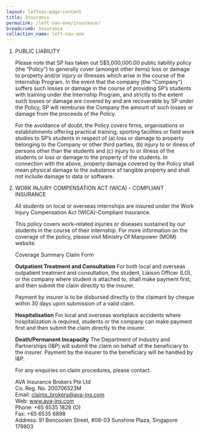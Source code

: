 ```yaml
---
layout: leftnav-page-content
title: Insurance
permalink: /left-nav-one/insurance/
breadcrumb: Insurance
collection_name: left-nav-one
---
```


1. PUBLIC LIABILITY

   Please note that SP has taken out S$5,000,000.00 public liability policy (the “Policy”) to generally cover (amongst other items) loss or damage to property and/or injury or illnesses which arise in the course of the Internship Program. In the event that the company (the “Company”) suffers such losses or damage in the course of providing SP’s students with training under the Internship Program, and strictly to the extent such losses or damage are covered by and are recoverable by SP under the Policy, SP will reimburse the Company the amount of such losses or damage from the proceeds of the Policy.

   For the avoidance of doubt, the Policy covers firms, organisations or establishments offering practical training, sporting facilities or field work studies to SP’s students in respect of (a) loss or damage to property belonging to the Company or other third parties, (b) injury to or illness of persons other than the students and (c) injury to or illness of the students or loss or damage to the property of the students. In connection with the above, property damage covered by the Policy shall mean physical damage to the substance of tangible property and shall not include damage to data or software.


2. WORK INJURY COMPENSATION ACT (WICA) - COMPLIANT INSURANCE

   All students on local or overseas internships are insured under the Work Injury Compensation Act (WICA)-Compliant Insurance.

   This policy covers work-related injuries or diseases sustained by our students in the course of their internship. For more information on the coverage of the policy, please visit Ministry Of Manpower (MOM) website.

   Coverage Summary
   Claim Form

   **Outpatient Treatment and Consultation**
   For both local and overseas outpatient treatment and consultation, the student, Liaison Officer (LO), or the company where student is attached to, shall make payment first, and then submit the claim directly to the insurer.

   Payment by insurer is to be disbursed directly to the claimant by cheque within 30 days upon submission of a valid claim.

   **Hospitalisation**
   For local and overseas workplace accidents where hospitalization is required, students or the company can make payment first and then submit the claim directly to the insurer.

   **Death/Permanent Incapacity**
   The Department of Industry and Partnerships (I&P) will submit the claim on behalf of the beneficiary to the insurer. Payment by the insurer to the beneficiary will be handled by I&P.

   For any enquiries on claim procedures, please contact:

   AVA Insurance Brokers Pte Ltd<br>
   Co. Reg. No. 200706523M<br>
   Email: claims_brokers@ava-ins.com<br>
   Web: www.ava-ins.com<br>
   Phone: +65 6535 1828 (O)<br>
   Fax: +65 6535 6898<br>
   Address: 91 Bencoolen Street, #08-03 Sunshine Plaza, Singapore 179803
